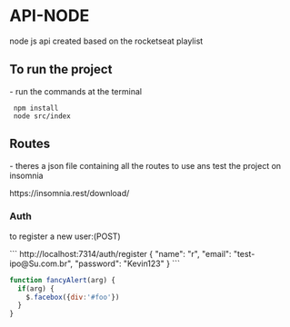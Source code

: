 # API-NODE
node js api created based on the rocketseat playlist

<H2>To run the project</H2>
<p> - run the commands at the terminal</p>

```
 npm install
 node src/index
```

<H2>Routes</H2>
<p> - theres a json file containing all the routes to use ans test the project on insomnia</p>
<a target="_blank">https://insomnia.rest/download/<a>
 
 <H3>Auth</H3>
 <p> to register a new user:(POST)</p>
```
http://localhost:7314/auth/register
{ 
	"name": "r",
	"email": "test-ipo@Su.com.br",
	"password": "Kevin123"
}
```

```javascript
function fancyAlert(arg) {
  if(arg) {
    $.facebox({div:'#foo'})
  }
}
```
